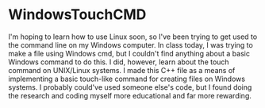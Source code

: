# WindowsTouchCMD

I'm hoping to learn how to use Linux soon, so I've been trying to get used to the command line on my Windows computer. In class today, I was trying to make a file using Windows cmd, but I couldn't find anything about a basic Windows command to do this. I did, however, learn about the touch command on UNIX/Linux systems. I made this C++ file as a means of implementing a basic touch-like command for creating files on Windows systems. I probably could've used someone else's code, but I found doing the research and coding myself more educational and far more rewarding.
